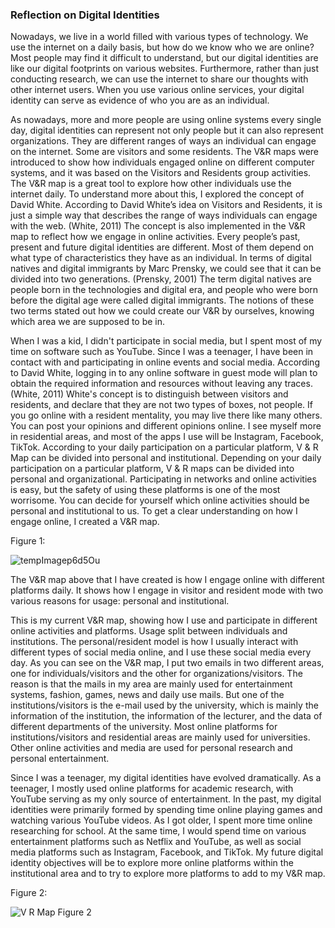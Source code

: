 
### Reflection on Digital Identities

Nowadays, we live in a world filled with various types of technology. We use the internet on a daily basis, but how do we know who we are online? Most people may find it difficult to understand, but our digital identities are like our digital footprints on various websites. Furthermore, rather than just conducting research, we can use the internet to share our thoughts with other internet users. When you use various online services, your digital identity can serve as evidence of who you are as an individual.

As nowadays, more and more people are using online systems every single day, digital identities can represent not only people but it can also represent organizations. They are different ranges of ways an individual can engage on the internet. Some are visitors and some residents. The V&R maps were introduced to show how individuals engaged online on different computer systems, and it was based on the Visitors and Residents group activities. The V&R map is a great tool to explore how other individuals use the internet daily. To understand more about this, I explored the concept of David White. According to David White’s idea on Visitors and Residents, it is just a simple way that describes the range of ways individuals can engage with the web. (White, 2011) The concept is also implemented in the V&R map to reflect how we engage in online activities. Every people’s past, present and future digital identities are different. Most of them depend on what type of characteristics they have as an individual. In terms of digital natives and digital immigrants by Marc Prensky, we could see that it can be divided into two generations. (Prensky, 2001) The term digital natives are people born in the technologies and digital era, and people who were born before the digital age were called digital immigrants. The notions of these two terms stated out how we could create our V&R by ourselves, knowing which area we are supposed to be in. 

When I was a kid, I didn't participate in social media, but I spent most of my time on software such as YouTube. Since I was a teenager, I have been in contact with and participating in online events and social media. According to David White, logging in to any online software in guest mode will plan to obtain the required information and resources without leaving any traces. (White, 2011) White's concept is to distinguish between visitors and residents, and declare that they are not two types of boxes, not people. If you go online with a resident mentality, you may live there like many others. You can post your opinions and different opinions online. I see myself more in residential areas, and most of the apps I use will be Instagram, Facebook, TikTok. According to your daily participation on a particular platform, V & R Map can be divided into personal and institutional. Depending on your daily participation on a particular platform, V & R maps can be divided into personal and organizational. Participating in networks and online activities is easy, but the safety of using these platforms is one of the most worrisome. You can decide for yourself which online activities should be personal and institutional to us. To get a clear understanding on how I engage online, I created a V&R map. 

Figure 1:



![tempImagep6d5Ou](https://user-images.githubusercontent.com/92858097/145196131-53336a5c-e255-4388-b3ef-ee592d2222ad.gif)


The V&R map above that I have created is how I engage online with different platforms daily. It shows how I engage in visitor and resident mode with two various reasons for usage: personal and institutional.

This is my current V&R map, showing how I use and participate in different online activities and platforms. Usage split between individuals and institutions. The personal/resident model is how I usually interact with different types of social media online, and I use these social media every day. As you can see on the V&R map, I put two emails in two different areas, one for individuals/visitors and the other for organizations/visitors. The reason is that the mails in my area are mainly used for entertainment systems, fashion, games, news and daily use mails. But one of the institutions/visitors is the e-mail used by the university, which is mainly the information of the institution, the information of the lecturer, and the data of different departments of the university. Most online platforms for institutions/visitors and residential areas are mainly used for universities. Other online activities and media are used for personal research and personal entertainment.

Since I was a teenager, my digital identities have evolved dramatically. As a teenager, I mostly used online platforms for academic research, with YouTube serving as my only source of entertainment. In the past, my digital identities were primarily formed by spending time online playing games and watching various YouTube videos. As I got older, I spent more time online researching for school. At the same time, I would spend time on various entertainment platforms such as Netflix and YouTube, as well as social media platforms such as Instagram, Facebook, and TikTok. My future digital identity objectives will be to explore more online platforms within the institutional area and to try to explore more platforms to add to my V&R map.


Figure 2: 


![V R Map Figure 2](https://user-images.githubusercontent.com/92858097/148801239-dae8c4be-2625-4b65-b8f5-1cdd084b8046.jpg)





